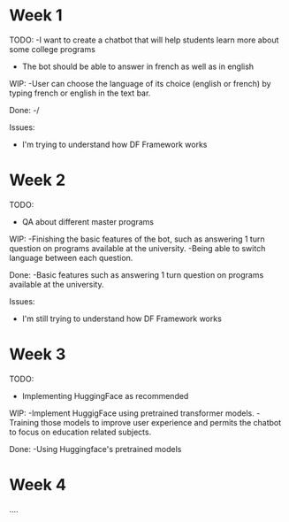 <!-- 
Instructions: 
- The report (report.md/report.ipynb ) should be in the root of your repository of a project
- The link to the repository have to be shared with us 
- Weekly report can be built in md-file or ipynb file 
- All reports for each week should be written into one file 
- Each week should be in a separated section in the file, see as shown in this file 
- The report should contain subsections TODO / WIP (work in progress) / Done / Issues 
- Each section should contain a list of works and their descriptions 
- Adding pictures / graphs / code inserts to md / ipynb cells can improve your report 
- The deadline is 11.59 pm UTC -12h (anywhere on earth)
 -->
 
 
# Week 1

TODO:
 -I want to create a chatbot that will help students learn more about some college programs
 - The bot should be able to answer in french as well as in english
 
 
WIP:
 -User can choose the language of its choice (english or french) by typing french or english in the text bar.


Done:
 -/
   

Issues:
- I'm trying to understand how DF Framework works

# Week 2
TODO:
 - QA about different master programs
 
 
WIP:
 -Finishing the basic features of the bot, such as answering 1 turn question on programs available at the university. 
 -Being able to switch language between each question.

Done:
 -Basic features such as answering 1 turn question on programs available at the university. 
   

Issues:
- I'm still trying to understand how DF Framework works


# Week 3
TODO:
 - Implementing HuggingFace as recommended
 
 
WIP:
 -Implement HuggigFace using pretrained transformer models.
 -Training those models to improve user experience and permits the chatbot to focus on education related subjects.

Done:
 -Using Huggingface's pretrained models
   



# Week 4
....
